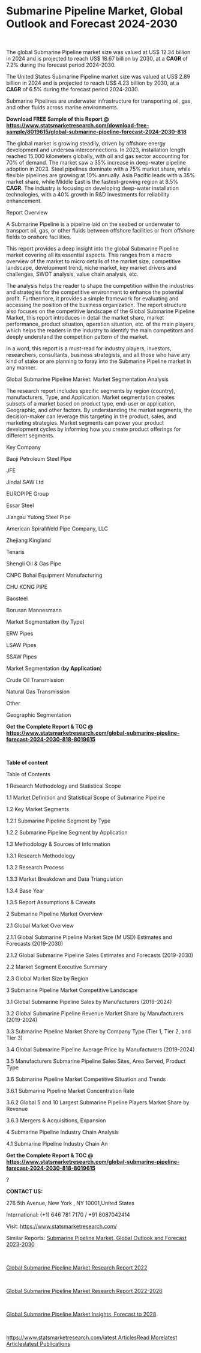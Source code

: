 <h1>Submarine Pipeline Market, Global Outlook and Forecast 2024-2030</h1><br/><p>The global Submarine Pipeline market size was valued at US$ 12.34 billion in 2024 and is projected to reach US$ 18.67 billion by 2030, at a <strong>CAGR</strong> of 7.2% during the forecast period 2024-2030.</p>
 
 
 
 <p>The United States Submarine Pipeline market size was valued at US$ 2.89 billion in 2024 and is projected to reach US$ 4.23 billion by 2030, at a <strong>CAGR</strong> of 6.5% during the forecast period 2024-2030.</p>
 
 
 
 <p>Submarine Pipelines are underwater infrastructure for transporting oil, gas, and other fluids across marine environments.</p>
 
 
 
 <p><strong>Download FREE Sample of this Report @ <a href="https://www.statsmarketresearch.com/download-free-sample/8019615/global-submarine-pipeline-forecast-2024-2030-818">https://www.statsmarketresearch.com/download-free-sample/8019615/global-submarine-pipeline-forecast-2024-2030-818</a></strong></p>
 
 
 
 <p>The global market is growing steadily, driven by offshore energy development and undersea interconnections. In 2023, installation length reached 15,000 kilometers globally, with oil and gas sector accounting for 70% of demand. The market saw a 35% increase in deep-water pipeline adoption in 2023. Steel pipelines dominate with a 75% market share, while flexible pipelines are growing at 10% annually. Asia Pacific leads with a 35% market share, while Middle East is the fastest-growing region at 8.5% <strong>CAGR</strong>. The industry is focusing on developing deep-water installation technologies, with a 40% growth in R&D investments for reliability enhancement.</p>
 
 
 
 <p>Report Overview</p>
 
 
 
 <p>A Submarine Pipeline is a pipeline laid on the seabed or underwater to transport oil, gas, or other fluids between offshore facilities or from offshore fields to onshore facilities.</p>
 
 
 
 <p>This report provides a deep insight into the global Submarine Pipeline market covering all its essential aspects. This ranges from a macro overview of the market to micro details of the market size, competitive landscape, development trend, niche market, key market drivers and challenges, SWOT analysis, value chain analysis, etc.</p>
 
 
 
 <p>The analysis helps the reader to shape the competition within the industries and strategies for the competitive environment to enhance the potential profit. Furthermore, it provides a simple framework for evaluating and accessing the position of the business organization. The report structure also focuses on the competitive landscape of the Global Submarine Pipeline Market, this report introduces in detail the market share, market performance, product situation, operation situation, etc. of the main players, which helps the readers in the industry to identify the main competitors and deeply understand the competition pattern of the market.</p>
 
 
 
 <p>In a word, this report is a must-read for industry players, investors, researchers, consultants, business strategists, and all those who have any kind of stake or are planning to foray into the Submarine Pipeline market in any manner.</p>
 
 
 
 <p>Global Submarine Pipeline Market: Market Segmentation Analysis</p>
 
 
 
 <p>The research report includes specific segments by region (country), manufacturers, Type, and Application. Market segmentation creates subsets of a market based on product type, end-user or application, Geographic, and other factors. By understanding the market segments, the decision-maker can leverage this targeting in the product, sales, and marketing strategies. Market segments can power your product development cycles by informing how you create product offerings for different segments.</p>
 
 
 
 <p>Key Company</p>
 
 
 
 <p>Baoji Petroleum Steel Pipe</p>
 
 
 
 <p>JFE</p>
 
 
 
 <p>Jindal SAW Ltd</p>
 
 
 
 <p>EUROPIPE Group</p>
 
 
 
 <p>Essar Steel</p>
 
 
 
 <p>Jiangsu Yulong Steel Pipe</p>
 
 
 
 <p>American SpiralWeld Pipe Company, LLC</p>
 
 
 
 <p>Zhejiang Kingland</p>
 
 
 
 <p>Tenaris</p>
 
 
 
 <p>Shengli Oil & Gas Pipe</p>
 
 
 
 <p>CNPC Bohai Equipment Manufacturing</p>
 
 
 
 <p>CHU KONG PIPE</p>
 
 
 
 <p>Baosteel</p>
 
 
 
 <p>Borusan Mannesmann</p>
 
 
 
 <p>Market Segmentation (by Type)</p>
 
 
 
 <p>ERW Pipes</p>
 
 
 
 <p>LSAW Pipes</p>
 
 
 
 <p>SSAW Pipes</p>
 
 
 
 <p>Market Segmentation (<strong>by Application</strong>)</p>
 
 
 
 <p>Crude Oil Transmission</p>
 
 
 
 <p>Natural Gas Transmission</p>
 
 
 
 <p>Other</p>
 
 
 
 <p>Geographic Segmentation</p>
 
 
 
 <div><b>Get the Complete Report & TOC @ <a href="https://www.statsmarketresearch.com/global-submarine-pipeline-forecast-2024-2030-818-8019615">https://www.statsmarketresearch.com/global-submarine-pipeline-forecast-2024-2030-818-8019615</a></b></div>
 
 
 
 <p><br />
 
 <b>Table of content</b></p>
 
 
 
 <p>Table of Contents<br />
 
 1 Research Methodology and Statistical Scope<br />
 
 1.1 Market Definition and Statistical Scope of Submarine Pipeline<br />
 
 1.2 Key Market Segments<br />
 
 1.2.1 Submarine Pipeline Segment by Type<br />
 
 1.2.2 Submarine Pipeline Segment by Application<br />
 
 1.3 Methodology & Sources of Information<br />
 
 1.3.1 Research Methodology<br />
 
 1.3.2 Research Process<br />
 
 1.3.3 Market Breakdown and Data Triangulation<br />
 
 1.3.4 Base Year<br />
 
 1.3.5 Report Assumptions & Caveats<br />
 
 2 Submarine Pipeline Market Overview<br />
 
 2.1 Global Market Overview<br />
 
 2.1.1 Global Submarine Pipeline Market Size (M USD) Estimates and Forecasts (2019-2030)<br />
 
 2.1.2 Global Submarine Pipeline Sales Estimates and Forecasts (2019-2030)<br />
 
 2.2 Market Segment Executive Summary<br />
 
 2.3 Global Market Size by Region<br />
 
 3 Submarine Pipeline Market Competitive Landscape<br />
 
 3.1 Global Submarine Pipeline Sales by Manufacturers (2019-2024)<br />
 
 3.2 Global Submarine Pipeline Revenue Market Share by Manufacturers (2019-2024)<br />
 
 3.3 Submarine Pipeline Market Share by Company Type (Tier 1, Tier 2, and Tier 3)<br />
 
 3.4 Global Submarine Pipeline Average Price by Manufacturers (2019-2024)<br />
 
 3.5 Manufacturers Submarine Pipeline Sales Sites, Area Served, Product Type<br />
 
 3.6 Submarine Pipeline Market Competitive Situation and Trends<br />
 
 3.6.1 Submarine Pipeline Market Concentration Rate<br />
 
 3.6.2 Global 5 and 10 Largest Submarine Pipeline Players Market Share by Revenue<br />
 
 3.6.3 Mergers & Acquisitions, Expansion<br />
 
 4 Submarine Pipeline Industry Chain Analysis<br />
 
 4.1 Submarine Pipeline Industry Chain An</p>
 
 
 
 <div><b>Get the Complete Report & TOC @ <a href="https://www.statsmarketresearch.com/global-submarine-pipeline-forecast-2024-2030-818-8019615">https://www.statsmarketresearch.com/global-submarine-pipeline-forecast-2024-2030-818-8019615</a></b></div>
 
 
 
 <p>? </p>
 
 
 
 <p><b>CONTACT US:</b><br />
 
 276 5th Avenue, New York , NY 10001,United States<br />
 
 International: (+1) 646 781 7170 / +91 8087042414<br />
 
 Visit: <a href="https://www.statsmarketresearch.com/">https://www.statsmarketresearch.com/</a><br />
 
 Similar Reports: <a href="https://www.statsmarketresearch.com/global-submarine-pipeline-forecast-2024-2030-818-8019615">Submarine Pipeline Market, Global Outlook and Forecast 2023-2030</a><br />
 
 <br />
 
 <a href="https://www.statsmarketresearch.com/global-submarine-pipeline-forecast-2024-2030-818-8019615">Global Submarine Pipeline Market Research Report 2022</a><br />
 
 <br />
 
 <a href="https://www.statsmarketresearch.com/global-submarine-pipeline-forecast-2024-2030-818-8019615">Global Submarine Pipeline Market Research Report 2022-2026</a><br />
 
 <br />
 
 <a href="https://www.statsmarketresearch.com/global-submarine-pipeline-forecast-2024-2030-818-8019615">Global Submarine Pipeline Market Insights, Forecast to 2028</a><br />
 
 <br />
 
 <a href="https://gyeongbokgung.com">https://www.statsmarketresearch.com/</a><a href="https://hallyeomaritime.com">latest Articles</a><a href="https://jingwansa.com">Read More</a><a href="https://nguoiviet.jp/">latest Articles</a><a href="https://www.intelmarketresearch.com/">latest Publications</a></p>